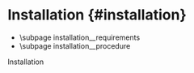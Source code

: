 Installation {#installation}
============

- \subpage installation__requirements
- \subpage installation__procedure

Installation
